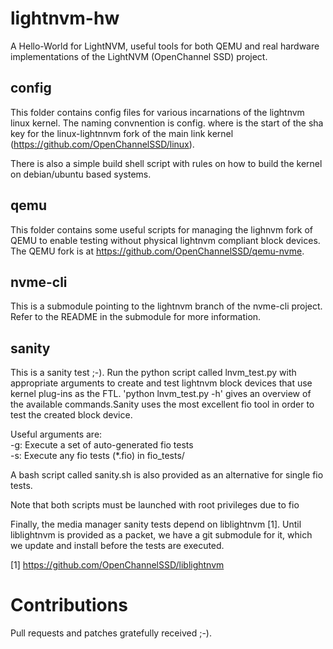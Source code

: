 # lightnvm-hw
A Hello-World for LightNVM, useful tools for both QEMU and real
hardware implementations of the LightNVM (OpenChannel SSD) project.

## config

This folder contains config files for various incarnations of the
lightnvm linux kernel. The naming convnention is config.<sha> where
<sha> is the start of the sha key for the linux-lightnnvm fork of the
main link kernel (https://github.com/OpenChannelSSD/linux). 

There is also a simple build shell script with rules on how to build
the kernel on debian/ubuntu based systems.

## qemu

This folder contains some useful scripts for managing the lighnvm fork
of QEMU to enable testing without physical lightnvm compliant block
devices. The QEMU fork is at
https://github.com/OpenChannelSSD/qemu-nvme.

## nvme-cli

This is a submodule pointing to the lightnvm branch of the nvme-cli
project. Refer to the README in the submodule for more information. 

## sanity

This is a sanity test ;-). Run the python script called lnvm_test.py
with appropriate arguments to create and test lightnvm block devices that
use kernel plug-ins as the FTL. 'python lnvm_test.py -h' gives an
overview of the available commands.Sanity uses the most excellent fio tool
in order to test the created block device.

Useful arguments are: <br />
-g: Execute a set of auto-generated fio tests <br />
-s: Execute any fio tests (*.fio) in fio_tests/

A bash script called sanity.sh is also provided as an alternative for
single fio tests.

Note that both scripts must be launched with root privileges due to fio

Finally, the media manager sanity tests depend on liblightnvm [1]. Until
liblightnvm is provided as a packet, we have a git submodule for it, which we
update and install before the tests are executed.

[1] https://github.com/OpenChannelSSD/liblightnvm

# Contributions

Pull requests and patches gratefully received ;-).
